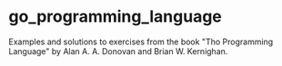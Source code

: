 # go_programming_language
Examples and solutions to exercises from the book "Tho Programming Language" by Alan A. A. Donovan and Brian W. Kernighan.

